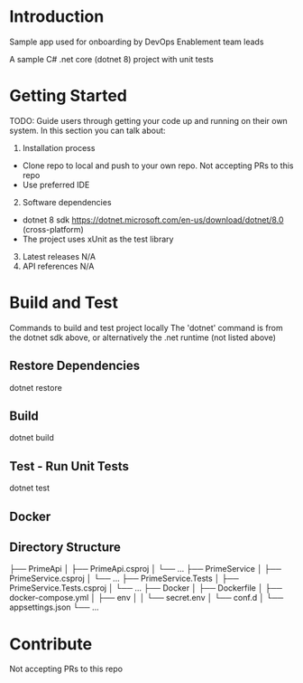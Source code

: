 # Introduction

Sample app used for onboarding by DevOps Enablement team leads

A sample C# .net core (dotnet 8) project with unit tests

# Getting Started

TODO: Guide users through getting your code up and running on their own system. In this section you can talk about:

1. Installation process

- Clone repo to local and push to your own repo. Not accepting PRs to this repo
- Use preferred IDE

2. Software dependencies

- dotnet 8 sdk https://dotnet.microsoft.com/en-us/download/dotnet/8.0 (cross-platform)
- The project uses xUnit as the test library

3. Latest releases
   N/A
4. API references
   N/A

# Build and Test

Commands to build and test project locally
The 'dotnet' command is from the dotnet sdk above, or alternatively the .net runtime (not listed above)

## Restore Dependencies

dotnet restore

## Build

dotnet build

## Test - Run Unit Tests

dotnet test

## Docker

## Directory Structure

├── PrimeApi
│   ├── PrimeApi.csproj
│   └── ...
├── PrimeService
│   ├── PrimeService.csproj
│   └── ...
├── PrimeService.Tests
│   ├── PrimeService.Tests.csproj
│   └── ...
├── Docker
│   ├── Dockerfile
│   ├── docker-compose.yml
│   ├── env
│   │   └── secret.env
│   └── conf.d
│       └── appsettings.json
└── ...

# Contribute

Not accepting PRs to this repo

